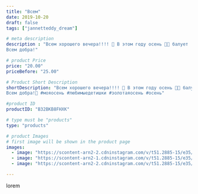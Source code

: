 ```yaml
---
title: "Всем"
date: 2019-10-20
draft: false
tags: ["jannetteddy_dream"]

# meta description
description : "Всем хорошего вечера!!!! 🧡 В этом году осень 🍁🍂 балует  тёплыми деньками!!!🧡 Что может быть лучше прогулки по парку с семьёй, эти моменты бесценны!🥰
Всем добра!"

# product Price
price: "20.00"
priceBefore: "25.00"

# Product Short Description
shortDescription: "Всем хорошего вечера!!!! 🧡 В этом году осень 🍁🍂 балует  тёплыми деньками!!!🧡 Что может быть лучше прогулки по парку с семьёй, эти моменты бесценны!🥰
Всем добра!🤗 #мояосень #любимыедетишки #золотаяосень #осень"

#product ID
productID: "B32BKB8FHXK"

# type must be "products"
type: "products"

# product Images
# first image will be shown in the product page
images:
  - image: "https://scontent-arn2-2.cdninstagram.com/v/t51.2885-15/e35/s1080x1080/73407427_523195608493724_3574850319331551675_n.jpg?_nc_ht=scontent-arn2-2.cdninstagram.com&_nc_cat=108&_nc_ohc=jjLx81D-0wUAX8S_zt-&tp=1&oh=898a25866599bc064ded3a166827d340&oe=605B7490&ig_cache_key=MjE1ODkxODE1NjM5NTQ0OTI4Ng%3D%3D.2"
  - image: "https://scontent-arn2-1.cdninstagram.com/v/t51.2885-15/e35/s1080x1080/73372121_1356559434496022_2645009917970007768_n.jpg?_nc_ht=scontent-arn2-1.cdninstagram.com&_nc_cat=102&_nc_ohc=cjZduTqQnvkAX-YBuWG&tp=1&oh=02c6cbb3b0ba8b090857a58fbaca1cce&oe=605B6062&ig_cache_key=MjE1ODkxODE1NjQwMzg2MTAyMQ%3D%3D.2"
  - image: "https://scontent-arn2-2.cdninstagram.com/v/t51.2885-15/e35/s1080x1080/71150069_150142986201168_8242579747812832618_n.jpg?_nc_ht=scontent-arn2-2.cdninstagram.com&_nc_cat=100&_nc_ohc=-hcNILeiAdoAX9NerkR&tp=1&oh=e06cd33be862b3309748a757beb54caf&oe=605CE4FC&ig_cache_key=MjE1ODkxODE1NjM3ODU3MTc4NQ%3D%3D.2"

---
```

lorem
